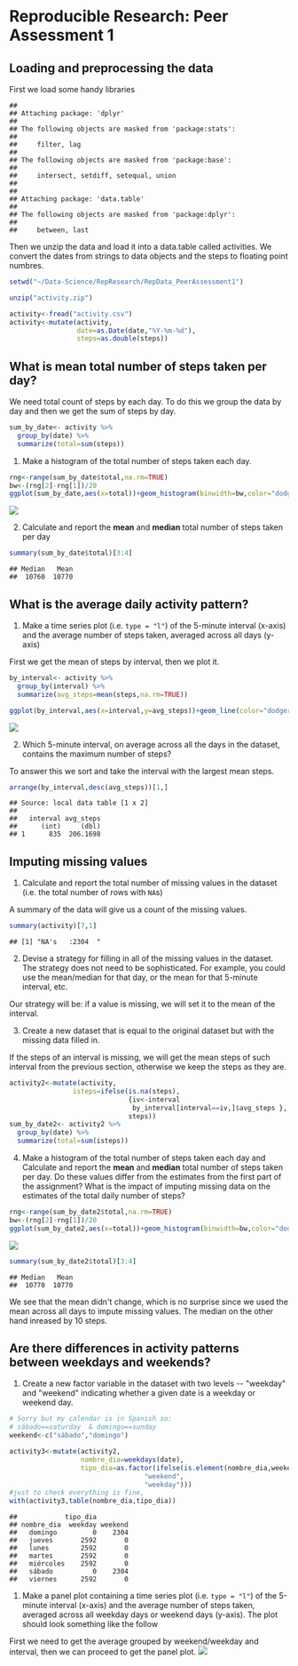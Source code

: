 # Reproducible Research: Peer Assessment 1


## Loading and preprocessing the data

First we load some handy libraries


```
## 
## Attaching package: 'dplyr'
## 
## The following objects are masked from 'package:stats':
## 
##     filter, lag
## 
## The following objects are masked from 'package:base':
## 
##     intersect, setdiff, setequal, union
## 
## 
## Attaching package: 'data.table'
## 
## The following objects are masked from 'package:dplyr':
## 
##     between, last
```

Then we unzip the data and load it into a data.table called activities.
We convert the dates from strings to data objects and the steps to floating point numbres.


```r
setwd("~/Data-Science/RepResearch/RepData_PeerAssessment1")

unzip("activity.zip")

activity<-fread("activity.csv")
activity<-mutate(activity,
                 date=as.Date(date,"%Y-%m-%d"), 
                 steps=as.double(steps))
```

## What is mean total number of steps taken per day?

We need total count of steps by each day. To do this we group the data by day and then we get the sum of steps by day. 


```r
sum_by_date<- activity %>%
  group_by(date) %>%
  summarize(total=sum(steps))
```

1. Make a histogram of the total number of steps taken each day.


```r
rng<-range(sum_by_date$total,na.rm=TRUE)
bw<-(rng[2]-rng[1])/20
ggplot(sum_by_date,aes(x=total))+geom_histogram(binwidth=bw,color="dodgerblue4",fill="dodgerblue4")
```

![](PA1_template_files/figure-html/unnamed-chunk-4-1.png) 

2. Calculate and report the **mean** and **median** total number of steps taken per day


```r
summary(sum_by_date$total)[3:4]
```

```
## Median   Mean 
##  10760  10770
```

## What is the average daily activity pattern?

1. Make a time series plot (i.e. `type = "l"`) of the 5-minute interval (x-axis) and the average number of steps taken, averaged across all days (y-axis)


First we get the mean of steps by interval, then we plot it.

```r
by_interval<- activity %>%
  group_by(interval) %>%
  summarize(avg_steps=mean(steps,na.rm=TRUE))

ggplot(by_interval,aes(x=interval,y=avg_steps))+geom_line(color="dodgerblue4")
```

![](PA1_template_files/figure-html/unnamed-chunk-6-1.png) 

2. Which 5-minute interval, on average across all the days in the dataset, contains the maximum number of steps?

To answer this we sort and take the interval with the largest mean steps.

```r
arrange(by_interval,desc(avg_steps))[1,]
```

```
## Source: local data table [1 x 2]
## 
##   interval avg_steps
##      (int)     (dbl)
## 1      835  206.1698
```



## Imputing missing values

1. Calculate and report the total number of missing values in the dataset (i.e. the total number of rows with `NA`s)

A summary of the data will give us a count of the missing values.

```r
summary(activity)[7,1]
```

```
## [1] "NA's   :2304  "
```

2. Devise a strategy for filling in all of the missing values in the dataset. The strategy does not need to be sophisticated. For example, you could use the mean/median for that day, or the mean for that 5-minute interval, etc.

Our strategy will be: if a value is missing, we will set it to the mean of the interval.

3. Create a new dataset that is equal to the original dataset but with the missing data filled in.

If the steps of an interval is missing, we will get the mean steps of such interval from the previous section, otherwise we keep the steps as they are.


```r
activity2<-mutate(activity,
                isteps=ifelse(is.na(steps),
                              {iv<-interval
                               by_interval[interval==iv,]$avg_steps },
                              steps))
sum_by_date2<- activity2 %>%
  group_by(date) %>%
  summarize(total=sum(isteps))
```



4. Make a histogram of the total number of steps taken each day and Calculate and report the **mean** and **median** total number of steps taken per day. Do these values differ from the estimates from the first part of the assignment? What is the impact of imputing missing data on the estimates of the total daily number of steps?



```r
rng<-range(sum_by_date2$total,na.rm=TRUE)
bw<-(rng[2]-rng[1])/20
ggplot(sum_by_date2,aes(x=total))+geom_histogram(binwidth=bw,color="dodgerblue4", fill="dodgerblue4")
```

![](PA1_template_files/figure-html/unnamed-chunk-10-1.png) 

```r
summary(sum_by_date2$total)[3:4]
```

```
## Median   Mean 
##  10770  10770
```

We see that the mean didn't change, which is no surprise since we used the mean across all days to impute missing values. The median on the other hand inreased by 10 steps.

## Are there differences in activity patterns between weekdays and weekends?

1. Create a new factor variable in the dataset with two levels -- "weekday" and "weekend" indicating whether a given date is a weekday or weekend day.


```r
# Sorry but my calendar is in Spanish so:
# sábado==saturday  & domingo==sunday
weekend<-c("sábado","domingo")

activity3<-mutate(activity2,
                  nombre_dia=weekdays(date),
                  tipo_dia=as.factor(ifelse(is.element(nombre_dia,weekend),
                                  "weekend",
                                  "weekday")))
#just to check everything is fine,
with(activity3,table(nombre_dia,tipo_dia))
```

```
##            tipo_dia
## nombre_dia  weekday weekend
##   domingo         0    2304
##   jueves       2592       0
##   lunes        2592       0
##   martes       2592       0
##   miércoles    2592       0
##   sábado          0    2304
##   viernes      2592       0
```


1. Make a panel plot containing a time series plot (i.e. `type = "l"`) of the 5-minute interval (x-axis) and the average number of steps taken, averaged across all weekday days or weekend days (y-axis). The plot should look something like the follow


First we need to get the average grouped by weekend/weekday and interval, then we can proceed to get the panel plot.
![](PA1_template_files/figure-html/unnamed-chunk-12-1.png) 
